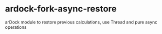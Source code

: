 # ardock-fork-async-restore
arDock module to restore previous calculations, use Thread and pure async operations

